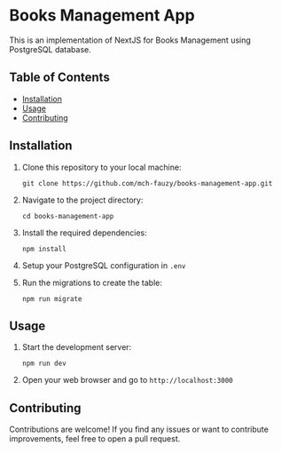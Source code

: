 # Books Management App

This is an implementation of NextJS for Books Management using PostgreSQL database.

## Table of Contents

- [Installation](#installation)
- [Usage](#usage)
- [Contributing](#contributing)


## Installation

1. Clone this repository to your local machine:

   ```
   git clone https://github.com/mch-fauzy/books-management-app.git
   ```

2. Navigate to the project directory:

   ```
   cd books-management-app
   ```

3. Install the required dependencies:

   ```
   npm install
   ```

4. Setup your PostgreSQL configuration in `.env`

5. Run the migrations to create the table:

    ```
    npm run migrate
    ```

## Usage

1. Start the development server:

   ```
   npm run dev
   ```


2. Open your web browser and go to `http://localhost:3000`


## Contributing

Contributions are welcome! If you find any issues or want to contribute improvements, feel free to open a pull request.

